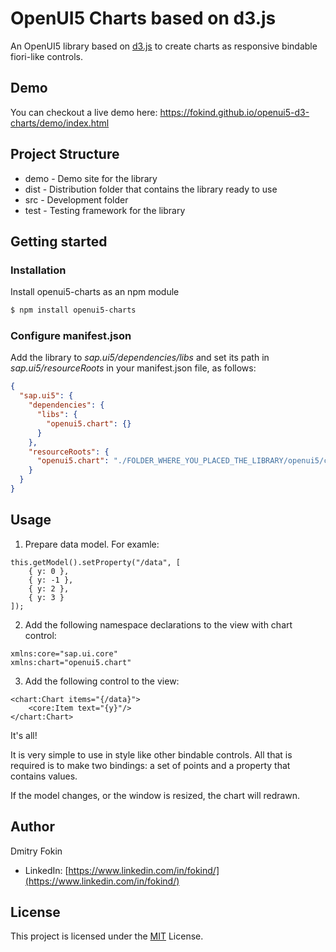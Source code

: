 # OpenUI5 Charts based on d3.js
An OpenUI5 library based on [d3.js](https://github.com/d3/d3) to create charts as responsive bindable fiori-like controls.

## Demo
You can checkout a live demo here: https://fokind.github.io/openui5-d3-charts/demo/index.html

## Project Structure
* demo - Demo site for the library
* dist - Distribution folder that contains the library ready to use
* src  - Development folder
* test - Testing framework for the library

## Getting started

### Installation
Install openui5-charts as an npm module
```sh
$ npm install openui5-charts
```

### Configure manifest.json
Add the library to *sap.ui5/dependencies/libs* and set its path in *sap.ui5/resourceRoots* in your manifest.json file, as follows:

```json
{
  "sap.ui5": {
    "dependencies": {
      "libs": {
        "openui5.chart": {}
      }
    },
    "resourceRoots": {
      "openui5.chart": "./FOLDER_WHERE_YOU_PLACED_THE_LIBRARY/openui5/chart/"
    }
  }
}
```

## Usage
1. Prepare data model. For examle:
```
this.getModel().setProperty("/data", [
	{ y: 0 },
	{ y: -1 },
	{ y: 2 },
	{ y: 3 }
]);
```

2. Add the following namespace declarations to the view with chart control:
```
xmlns:core="sap.ui.core"
xmlns:chart="openui5.chart"
```

3. Add the following control to the view:
```
<chart:Chart items="{/data}">
	<core:Item text="{y}"/>
</chart:Chart>
```
It's all!

It is very simple to use in style like other bindable controls. All that is required is to make two bindings: a set of points and a property that contains values.

If the model changes, or the window is resized, the chart will redrawn.

## Author
Dmitry Fokin
- LinkedIn: [https://www.linkedin.com/in/fokind/](https://www.linkedin.com/in/fokind/)

## License
This project is licensed under the [MIT](LICENSE) License.
